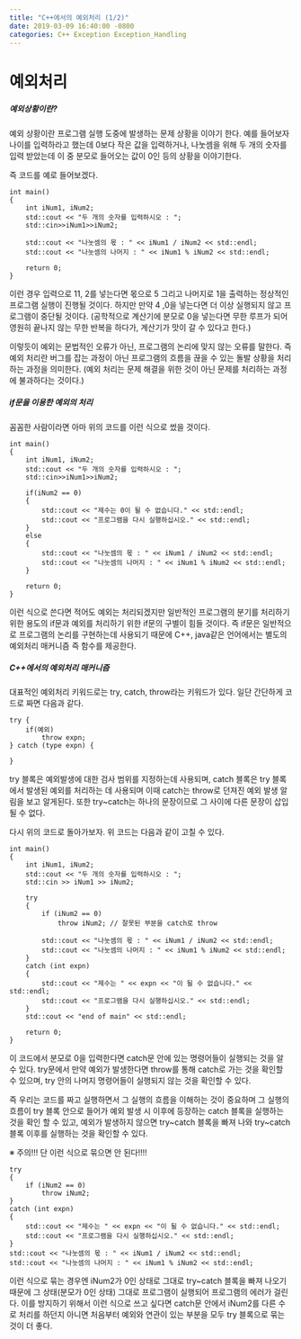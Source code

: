```yaml
---
title: "C++에서의 예외처리 (1/2)"
date: 2019-03-09 16:40:00 -0800
categories: C++ Exception Exception_Handling
---
```


# 예외처리

##### 예외상황이란?

예외 상황이란 프로그램 실행 도중에 발생하는 문제 상황을 이야기 한다.
예를 들어보자 나이를 입력하라고 했는데 0보다 작은 값을 입력하거나, 나눗셈을 위해 두 개의
숫자를 입력 받았는데 이 중 분모로 들어오는 값이 0인 등의 상황을 이야기한다.

즉 코드를 예로 들어보겠다.

	int main()
	{
		int iNum1, iNum2;
		std::cout << "두 개의 숫자를 입력하시오 : ";
		std::cin>>iNum1>>iNum2;
	
		std::cout << "나눗셈의 몫 : " << iNum1 / iNum2 << std::endl;
		std::cout << "나눗셈의 나머지 : " << iNum1 % iNum2 << std::endl;
	
		return 0;
	}

이런 경우 입력으로 11, 2를 넣는다면 몫으로 5 그리고 나머지로 1을 출력하는 정상적인 프로그램 실행이 
진행될 것이다. 하지만 만약 4 ,0을 넣는다면 더 이상 실행되지 않고 프로그램이 중단될 것이다.
(공학적으로 계산기에 분모로 0을 넣는다면 무한 루프가 되어 영원히 끝나지 않는 무한 반복을 하다가,
계산기가 맛이 갈 수 있다고 한다.)

이렇듯이 예외는 문법적인 오류가 아닌, 프로그램의 논리에 맞지 않는 오류를 말한다.
즉 예외 처리란 버그를 잡는 과정이 아닌 프로그램의 흐름을 끊을 수 있는 돌발 상황을 처리하는 과정을 의미한다.
(예외 처리는 문제 해결을 위한 것이 아닌 문제를 처리하는 과정에 불과하다는 것이다.)

##### if문을 이용한 예외의 처리

꼼꼼한 사람이라면 아마 위의 코드를 이런 식으로 썼을 것이다.

	int main()
	{
		int iNum1, iNum2;
		std::cout << "두 개의 숫자를 입력하시오 : ";
		std::cin>>iNum1>>iNum2;	

		if(iNum2 == 0)
		{
			std::cout << "제수는 0이 될 수 없습니다." << std::endl;
			std::cout << "프로그램을 다시 실행하십시오." << std::endl;
		}
		else
		{
			std::cout << "나눗셈의 몫 : " << iNum1 / iNum2 << std::endl;
			std::cout << "나눗셈의 나머지 : " << iNum1 % iNum2 << std::endl;
		}

		return 0;
	}

이런 식으로 쓴다면 적어도 예외는 처리되겠지만 일반적인 프로그램의 분기를 처리하기 위한 용도의 if문과
예외를 처리하기 위한 if문의 구별이 힘들 것이다. 즉 if문은 일반적으로 프로그램의 논리를 구현하는데
사용되기 때문에 C++, java같은 언어에서는 별도의 예외처리 매커니즘 즉 함수를 제공한다.

##### C++에서의 예외처리 매커니즘

대표적인 예외처리 키워드로는 try, catch, throw라는 키워드가 있다.
일단 간단하게 코드로 짜면 다음과 같다.

	try {
		if(예외)
			throw expn;
	} catch (type expn) {
	
	}

try 블록은 예외발생에 대한 검사 범위를 지정하는데 사용되며, catch 블록은 try 블록에서 발생된 예외를
처리하는 데 사용되며 이때 catch는 throw로 던져진 예외 발생 알림을 보고 알게된다.
또한 try~catch는 하나의 문장이므로 그 사이에 다른 문장이 삽입될 수 없다.

다시 위의 코드로 돌아가보자. 위 코드는 다음과 같이 고칠 수 있다.

	int main()
	{
		int iNum1, iNum2;
		std::cout << "두 개의 숫자를 입력하시오 : ";
		std::cin >> iNum1 >> iNum2;
	
		try
		{
			if (iNum2 == 0)
				throw iNum2; // 잘못된 부분을 catch로 throw

			std::cout << "나눗셈의 몫 : " << iNum1 / iNum2 << std::endl;
			std::cout << "나눗셈의 나머지 : " << iNum1 % iNum2 << std::endl;
		}
		catch (int expn)
		{
			std::cout << "제수는 " << expn << "이 될 수 없습니다." << std::endl;
			std::cout << "프로그램을 다시 실행하십시오." << std::endl;
		}
		std::cout << "end of main" << std::endl;
	
		return 0;
	}

이 코드에서 분모로 0을 입력한다면  catch문 안에 있는 명령어들이 실행되는 것을 알 수 있다. 
try문에서 만약 예외가 발생한다면 throw를 통해 catch로 가는 것을 확인할 수 있으며, try 안의
나머지 명령어들이 실행되지 않는 것을 확인할 수 있다.

즉 우리는 코드를 짜고 실행하면서 그 실행의 흐름을 이해하는 것이 중요하며 그 실행의 흐름이 
try 블록 안으로 들어가 예외 발생 시 이후에 등장하는 catch 블록을 실행하는 것을 확인 할 수 있고,
예외가 발생하지 않으면 try~catch 블록을 빠져 나와 try~catch 블록 이후를 실행하는 것을 확인할 수 있다.

※ 주의!!! 단 이런 식으로 묶으면 안 된다!!!!

	try
	{
		if (iNum2 == 0)
			throw iNum2;
	}
	catch (int expn)
	{
		std::cout << "제수는 " << expn << "이 될 수 없습니다." << std::endl;
		std::cout << "프로그램을 다시 실행하십시오." << std::endl;
	}
	std::cout << "나눗셈의 몫 : " << iNum1 / iNum2 << std::endl;
	std::cout << "나눗셈의 나머지 : " << iNum1 % iNum2 << std::endl;

이런 식으로 묶는 경우엔 iNum2가 0인 상태로 그대로 try~catch 블록을 빠져 나오기 때문에 그 상태(분모가 0인 상태)
그대로 프로그램이 실행되어 프로그램의 에러가 걸린다. 이를 방지하기 위해서 이런 식으로 쓰고 싶다면
catch문 안에서 iNum2를 다른 수로 처리를 하던지 아니면 처음부터 예외와 연관이 있는 부분을 모두 try 블록으로
묶는 것이 더 좋다.
